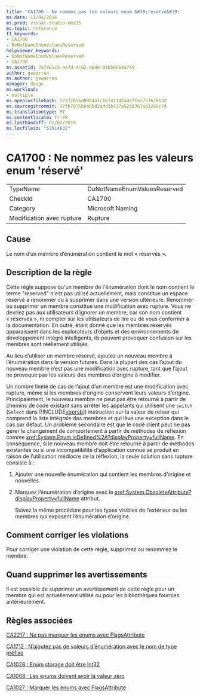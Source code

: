```yaml
---
title: 'CA1700 : Ne nommez pas les valeurs enum &#39;réservé&#39;'
ms.date: 11/04/2016
ms.prod: visual-studio-dev15
ms.topic: reference
f1_keywords:
- CA1700
- DoNotNameEnumValuesReserved
helpviewer_keywords:
- DoNotNameEnumValuesReserved
- CA1700
ms.assetid: 7a7e01c3-ae7d-4c82-a646-91b58864a749
author: gewarren
ms.author: gewarren
manager: douge
ms.workload:
- multiple
ms.openlocfilehash: 27372856d8984a1c16741142a4affec757670b32
ms.sourcegitcommit: 37fb7075b0a65d2add3b137a5230767aa3266c74
ms.translationtype: MT
ms.contentlocale: fr-FR
ms.lasthandoff: 01/02/2019
ms.locfileid: "53914632"
---
```

# <a name="ca1700-do-not-name-enum-values-39reserved39"></a>CA1700 : Ne nommez pas les valeurs enum &#39;réservé&#39;

|||
|-|-|
|TypeName|DoNotNameEnumValuesReserved|
|CheckId|CA1700|
|Category|Microsoft.Naming|
|Modification avec rupture|Rupture|

## <a name="cause"></a>Cause

Le nom d’un membre d’énumération contient le mot « réservés ».

## <a name="rule-description"></a>Description de la règle

Cette règle suppose qu'un membre de l'énumération dont le nom contient le terme "reserved" n'est pas utilisé actuellement, mais constitue un espace réservé à renommer ou à supprimer dans une version ultérieure. Renommer ou supprimer un membre constitue une modification avec rupture. Vous ne devriez pas aux utilisateurs d’ignorer un membre, car son nom contient « réservés », ni compter sur les utilisateurs de lire ou de vous conformer à la documentation. En outre, étant donné que les membres réservés apparaissent dans les explorateurs d’objets et des environnements de développement intégré intelligents, ils peuvent provoquer confusion sur les membres sont réellement utilisés.

Au lieu d’utiliser un membre réservé, ajoutez un nouveau membre à l’énumération dans la version futures. Dans la plupart des cas l’ajout du nouveau membre n’est pas une modification avec rupture, tant que l’ajout ne provoque pas les valeurs des membres d’origine à modifier.

Un nombre limité de cas de l’ajout d’un membre est une modification avec rupture, même si les membres d’origine conservent leurs valeurs d’origine. Principalement, le nouveau membre ne peut pas être retourné à partir de chemins de code existant sans arrêter les appelants qui utilisent une `switch` (`Select` dans [!INCLUDE[vbprvb](../code-quality/includes/vbprvb_md.md)]) instruction sur la valeur de retour qui comprend la liste intégrale des membres et qui lève une exception dans le cas par défaut. Un problème secondaire est que le code client peut ne pas gérer le changement de comportement à partir de méthodes de réflexion comme <xref:System.Enum.IsDefined%2A?displayProperty=fullName>. En conséquence, si le nouveau membre doit être retourné à partir de méthodes existantes ou si une incompatibilité d’application connue se produit en raison de l’utilisation médiocre de la réflexion, la seule solution sans rupture consiste à :

1. Ajouter une nouvelle énumération qui contient les membres d’origine et nouvelles.

2. Marquez l’énumération d’origine avec le <xref:System.ObsoleteAttribute?displayProperty=fullName> attribut.

   Suivez la même procédure pour les types visibles de l’extérieur ou les membres qui exposent l’énumération d’origine.

## <a name="how-to-fix-violations"></a>Comment corriger les violations

Pour corriger une violation de cette règle, supprimez ou renommez le membre.

## <a name="when-to-suppress-warnings"></a>Quand supprimer les avertissements

Il est possible de supprimer un avertissement de cette règle pour un membre qui est actuellement utilisé ou pour les bibliothèques fournies antérieurement.

## <a name="related-rules"></a>Règles associées

[CA2217 : Ne pas marquer les enums avec FlagsAttribute](../code-quality/ca2217-do-not-mark-enums-with-flagsattribute.md)

[CA1712 : N’ajoutez pas de valeurs d’énumération avec le nom de type préfixe](../code-quality/ca1712-do-not-prefix-enum-values-with-type-name.md)

[CA1028 : Enum storage doit être Int32](../code-quality/ca1028-enum-storage-should-be-int32.md)

[CA1008 : Les enums doivent avoir la valeur zéro](../code-quality/ca1008-enums-should-have-zero-value.md)

[CA1027 : Marquer les enums avec FlagsAttribute](../code-quality/ca1027-mark-enums-with-flagsattribute.md)